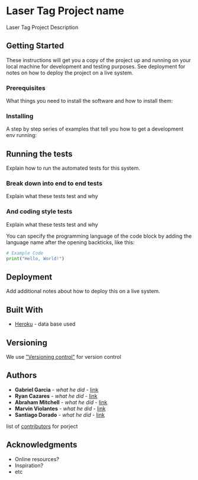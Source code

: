 # Laser Tag Project name

Laser Tag Project Description

## Getting Started

These instructions will get you a copy of the project up and running on your local machine for development and testing purposes. See deployment for notes on how to deploy the project on a live system.

### Prerequisites

What things you need to install the software and how to install them:


### Installing

A step by step series of examples that tell you how to get a development env running:


## Running the tests

Explain how to run the automated tests for this system.

### Break down into end to end tests

Explain what these tests test and why



### And coding style tests

Explain what these tests test and why


You can specify the programming language of the code block by adding the language name after the opening backticks, like this:

```python
# Example Code
print("Hello, World!")
```

## Deployment

Add additional notes about how to deploy this on a live system.

## Built With

* [Heroku](http://link) - data base used



## Versioning

We use ["Versioning control"](http://link) for version control


## Authors

* **Gabriel Garcia** - *what he did* - [link](https://link)
* **Ryan Cazares** - *what he did* - [link](https://link)
* **Abraham Mitchell** - *what he did* - [link](https://link)
* **Marvin Violantes** - *what he did* - [link](https://link)
* **Santiago Dorado** - *what he did* - [link](https://link)

list of [contributors](link) for porject


## Acknowledgments

* Online resources?
* Inspiration?
* etc

